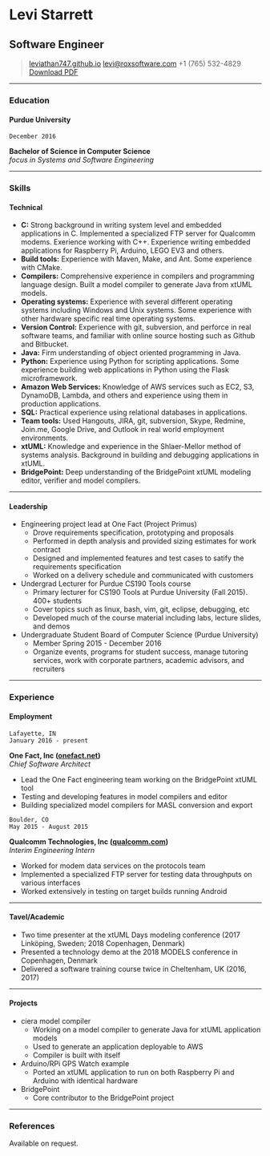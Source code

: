 # Levi Starrett
## Software Engineer
> [leviathan747.github.io](https://leviathan747.github.io)
> [levi@roxsoftware.com](mailto:levi@roxsoftware.com)
> +1 (765) 532-4829
> [Download PDF](levi-starrett-resume.pdf)

------

### Education

#### Purdue University

```right-align
December 2016
```
**Bachelor of Science in Computer Science**  
_focus in Systems and Software Engineering_

------

### Skills

#### Technical

- **C:** Strong background in writing system level and embedded applications in
  C. Implemented a specialized FTP server for Qualcomm modems. Exerience
  working with C++. Experience writing embedded applications for Raspberry Pi,
  Arduino, LEGO EV3 and others.
- **Build tools:** Experience with Maven, Make, and Ant. Some experience with CMake.
- **Compilers:** Comprehensive experience in compilers and programming language
  design. Built a model compiler to generate Java from xtUML models.
- **Operating systems:** Experience with several different operating systems
  including Windows and Unix systems. Some experience with other hardware
  specific real time operating systems.
- **Version Control:** Experience with git, subversion, and perforce in real
  software teams, and familiar with online source hosting such as Github and
  Bitbucket.
- **Java:** Firm understanding of object oriented programming in Java.
- **Python:** Experience using Python for scripting applications. Some
  experience building web applications in Python using the Flask
  microframework.
- **Amazon Web Services:** Knowledge of AWS services such as EC2, S3, DynamoDB,
  Lambda, and others and experience using them in production applications.
- **SQL:** Practical experience using relational databases in applications.
- **Team tools:** Used Hangouts, JIRA, git, subversion, Skype, Redmine,
  Join.me, Google Drive, and Outlook in real world employment environments.
- **xtUML:** Knowledge and experience in the Shlaer-Mellor method of systems
  analysis. Background in building and debugging applications in xtUML.
- **BridgePoint:** Deep understanding of the BridgePoint xtUML modeling editor,
  verifier and model compilers.

------

#### Leadership

- Engineering project lead at One Fact (Project Primus)
  * Drove requirements specification, prototyping and proposals
  * Performed in depth analysis and provided sizing estimates for work contract
  * Designed and implemented features and test cases to satify the requirements
    specification
  * Worked on a delivery schedule and communicated with customers
- Undergrad Lecturer for Purdue CS190 Tools course
  * Primary lecturer for CS190 Tools at Purdue University (Fall 2015). 400+ students
  * Cover topics such as linux, bash, vim, git, eclipse, debugging, etc
  * Developed much of the course material including labs, lecture slides, and demos
- Undergraduate Student Board of Computer Science (Purdue University)
  * Member Spring 2015 - December 2016
  * Organize events, programs for student success, manage tutoring services,
    work with corporate partners, academic advisors, and recruiters

------

### Experience

#### Employment

```right-text-align
Lafayette, IN
January 2016 - present
```
**One Fact, Inc ([onefact.net](http://onefact.net))**  
_Chief Software Architect_

- Lead the One Fact engineering team working on the BridgePoint xtUML tool
- Testing and developing features in model compilers and editor
- Building specialized model compilers for MASL conversion and export

```right-text-align
Boulder, CO
May 2015 - August 2015
```
**Qualcomm Technologies, Inc ([qualcomm.com](http://qualcomm.com))**  
_Interim Engineering Intern_

- Worked for modem data services on the protocols team
- Implemented a specialized FTP server for testing data throughputs on various
  interfaces
- Worked extensively in testing on target builds running Android

------

#### Tavel/Academic

- Two time presenter at the xtUML Days modeling conference (2017
  Linköping, Sweden; 2018 Copenhagen, Denmark)
- Presented a technology demo at the 2018 MODELS conference in Copenhagen,
  Denmark
- Delivered a software training course twice in Cheltenham, UK (2016, 2017)

------

#### Projects

- ciera model compiler
  * Working on a model compiler to generate Java for xtUML application models
  * Used to generate an application deployable to AWS
  * Compiler is built with itself
- Arduino/RPi GPS Watch example
  * Ported an xtUML application to run on both Raspberry Pi and Arduino with
    identical hardware
- BridgePoint
  - Core contributor to the BridgePoint project

------

### References

Available on request.

